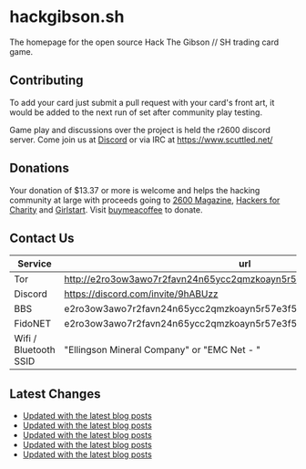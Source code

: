 # hackgibson.sh
The homepage for the open source Hack The Gibson // SH trading card game.


## Contributing

To add your card just submit a pull request with your card's front art, it would be added to the next run of set after community play testing.

Game play and discussions over the project is held the r2600 discord server. Come join us at [Discord](https://discord.com/invite/9hABUzz) or via IRC at https://www.scuttled.net/


## Donations

Your donation of $13.37 or more is welcome and helps the hacking community at large with proceeds going to [2600 Magazine](https://2600.com/), [Hackers for Charity](https://hackersforcharity.org) and [Girlstart](https://girlstart.org).  Visit [buymeacoffee](https://www.buymeacoffee.com/hackgibson.sh) to donate.


## Contact Us

Service | url
-|-
Tor | http://e2ro3ow3awo7r2favn24n65ycc2qmzkoayn5r57e3f56nvjwdcgg32ad.onion
Discord | https://discord.com/invite/9hABUzz
BBS | e2ro3ow3awo7r2favn24n65ycc2qmzkoayn5r57e3f56nvjwdcgg32ad.onion:23
FidoNET | e2ro3ow3awo7r2favn24n65ycc2qmzkoayn5r57e3f56nvjwdcgg32ad.onion:24554
Wifi / Bluetooth SSID | "Ellingson Mineral Company" or "EMC Net - <fidonet address>"

## Latest Changes
<!-- BLOG-POST-LIST:START -->
- [Updated with the latest blog posts](https://github.com/DFW2600/hackgibson.sh/commit/17a36739dacdba0dbfaec9663ea9ced1ecc8b676)
- [Updated with the latest blog posts](https://github.com/DFW2600/hackgibson.sh/commit/3992cdb6303cfc19e50b702a82c9c1534cd24faf)
- [Updated with the latest blog posts](https://github.com/DFW2600/hackgibson.sh/commit/75297985bfbda826ec8139ce9b47bb76c48d2dac)
- [Updated with the latest blog posts](https://github.com/DFW2600/hackgibson.sh/commit/5c26f2a7f5d8dfb9355769e6845c96f10d7aa0cd)
- [Updated with the latest blog posts](https://github.com/DFW2600/hackgibson.sh/commit/cad5875b6ebd92791aade4e16d3a80dfedf5bd0f)
<!-- BLOG-POST-LIST:END -->
